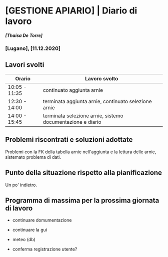 

# [GESTIONE APIARIO] | Diario di lavoro
##### [Thaisa De Torre]
### [Lugano], [11.12.2020]

## Lavori svolti


|Orario        |Lavoro svolto                 |
|--------------|------------------------------|
|10:05 - 11:35 | continuato aggiunta arnie  |
|12:30 - 14:00 | terminata aggiunta arnie, continuato selezione arnie |
|14:00 - 15:45 | terminata selezione arnie, sistemo documentazione e diario |

##  Problemi riscontrati e soluzioni adottate
Problemi con la FK della tabella arnie nell'aggiunta e la lettura delle arnie, sistemato problema di dati.

##  Punto della situazione rispetto alla pianificazione
Un po' indietro.


## Programma di massima per la prossima giornata di lavoro
- continuare domumentazione
- continuare la gui

- meteo (db)
- conferma registrazione utente?
